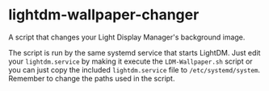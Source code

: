 # lightdm-wallpaper-changer
A script that changes your Light Display Manager's background image.

The script is run by the same systemd service that starts LightDM. Just edit your `lightdm.service` by making it execute the `LDM-Wallpaper.sh` script or you can just copy the included `lightdm.service` file to `/etc/systemd/system`. Remember to change the paths used in the script.
